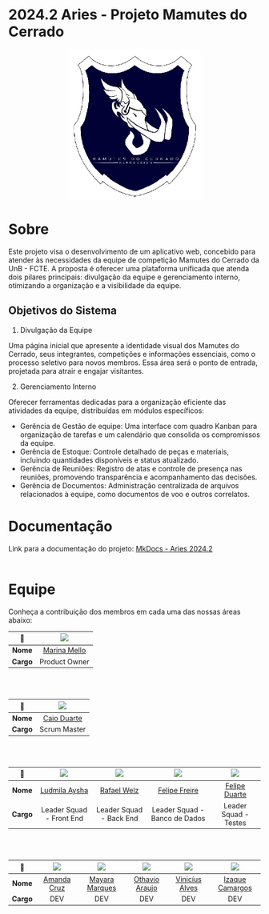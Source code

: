 # 2024.2 Aries - Projeto Mamutes do Cerrado

<p align="center">
  <img src="./docs/view/img/logoMamutes.PNG" height='300px' style={{ display: 'block', margin: 'auto', marginTop: '100px' }} />
</p>

# Sobre

Este projeto visa o desenvolvimento de um aplicativo web, concebido para atender às necessidades da equipe de competição Mamutes do Cerrado da UnB - FCTE. A proposta é oferecer uma plataforma unificada que atenda dois pilares principais: divulgação da equipe e gerenciamento interno, otimizando a organização e a visibilidade da equipe.

## Objetivos do Sistema

1. Divulgação da Equipe

Uma página inicial que apresente a identidade visual dos Mamutes do Cerrado, seus integrantes, competições e informações essenciais, como o processo seletivo para novos membros. Essa área será o ponto de entrada, projetada para atrair e engajar visitantes.

2. Gerenciamento Interno

Oferecer ferramentas dedicadas para a organização eficiente das atividades da equipe, distribuídas em módulos específicos:

- Gerência de Gestão de equipe: Uma interface com quadro Kanban para organização de tarefas e um calendário que consolida os compromissos da equipe.
- Gerência de Estoque: Controle detalhado de peças e materiais, incluindo quantidades disponíveis e status atualizado.
- Gerência de Reuniões: Registro de atas e controle de presença nas reuniões, promovendo transparência e acompanhamento das decisões.
- Gerência de Documentos: Administração centralizada de arquivos relacionados à equipe, como documentos de voo e outros correlatos.
  
# Documentação

Link para a documentação do projeto: [MkDocs - Aries 2024.2](https://fga0138-mds-ajax.github.io/2024.2-Aries/) <br><br>

# Equipe

Conheça a contribuição dos membros em cada uma das nossas áreas abaixo:


| **📸**    | [<img src="./docs/view/img/marinaMello.jpg" width=100>]() |
|:---------:|:------------------------------------------------------------------------------: |
| **Nome**  | [Marina Mello](https://www.linkedin.com/in/marina-mello-1a679a312/)                                |  
| **Cargo** | Product Owner                                                                   |

<br></br>


| **📸**    | [<img src="https://avatars.githubusercontent.com/u/134105981?v=4" width=100>]() |
|:---------:|:------------------------------------------------------------------------------: |
| **Nome**  | [Caio Duarte](https://github.com/caioduart3)                                    |  
| **Cargo** | Scrum Master                                                                    |
 
<br></br>


| **📸**    | [<img src="https://avatars.githubusercontent.com/u/91512745?v=4" width=100>]() | [<img src="https://avatars.githubusercontent.com/u/179030119?" width=100>]() | [<img src="https://avatars.githubusercontent.com/u/62055315?v=4" width=100>]() | [<img src="https://avatars.githubusercontent.com/u/173021374?v=4" width=100>]() | 
|:---------:|:------------------------------------------------------------------------------:|:-------------------------------------------------------------------------------:|:------------------------------------------------------------------------------:|:------------------------------------------------------------------------------:|
| **Nome**  | [Ludmila Aysha](https://github.com/ludmilaaysha) | [Rafael Welz](https://github.com/)  | [Felipe Freire](https://github.com/FelipeFreire-gf) |[Felipe Duarte](https://github.com/)  |                    
| **Cargo** | Leader Squad - Front End                           | Leader Squad - Back End                                                              | Leader Squad - Banco de Dados                                                            | Leader Squad - Testes                                                           |

<br></br>

| **📸**    | [<img src="https://avatars.githubusercontent.com/u/128251768?v=4" width=100>]() | [<img src="https://avatars.githubusercontent.com/u/144369305?v=4" width=100>]() | [<img src="https://avatars.githubusercontent.com/u/149620306?v=4" width=100>]() | [<img src="https://avatars.githubusercontent.com/u/69173517?v=4" width=100>]() | [<img src="https://avatars.githubusercontent.com/u/145882190?v=4" width=100>]() |
|:---------:|:------------------------------------------------------------------------------:|:-------------------------------------------------------------------------------:|:------------------------------------------------------------------------------:|:-----------------------------------------------------------------------------------:|:------------------------------------------------------------------------------:|
| **Nome**  | [Amanda Cruz](https://github.com/) | [Mayara Marques](https://github.com/maymarquee)                           | [Othavio Araujo](https://github.com/)                            | [Vinicíus Alves](https://github.com/)                        | [Izaque Camargos](https://github.com/)                              |
| **Cargo** |  DEV   |  DEV  |  DEV  |  DEV    | DEV    | 
